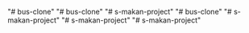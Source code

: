 "# bus-clone" 
"# bus-clone" 
"# s-makan-project" 
"# bus-clone" 
"# s-makan-project" 
"# s-makan-project" 
"# s-makan-project" 
